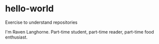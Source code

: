 # hello-world
Exercise to understand repositories

I'm Raven Langhorne. Part-time student, part-time reader, part-time food enthusiast.
